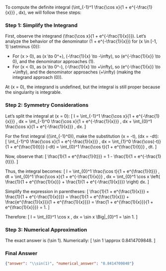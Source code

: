 To compute the definite integral \(\int_{-1}^1 \frac{\cos x}{1 + e^{-\frac{1}{x}}} \, dx\), we will follow these steps:

### Step 1: Simplify the Integrand
First, observe the integrand \(\frac{\cos x}{1 + e^{-\frac{1}{x}}}\). Let’s analyze the behavior of the denominator \(1 + e^{-\frac{1}{x}}\) for \(x \in [-1, 1] \setminus \{0\}\):

- For \(x > 0\), as \(x \to 0^+\), \(-\frac{1}{x} \to -\infty\), so \(e^{-\frac{1}{x}} \to 0\), and the denominator approaches \(1\).
- For \(x < 0\), as \(x \to 0^-\), \(-\frac{1}{x} \to +\infty\), so \(e^{-\frac{1}{x}} \to +\infty\), and the denominator approaches \(+\infty\) (making the integrand approach \(0\)).

At \(x = 0\), the integrand is undefined, but the integral is still proper because the singularity is integrable.

### Step 2: Symmetry Considerations
Let’s split the integral at \(x = 0\):
\[
I = \int_{-1}^1 \frac{\cos x}{1 + e^{-\frac{1}{x}}} \, dx = \int_{-1}^0 \frac{\cos x}{1 + e^{-\frac{1}{x}}} \, dx + \int_{0}^1 \frac{\cos x}{1 + e^{-\frac{1}{x}}} \, dx.
\]

For the first integral (\(\int_{-1}^0\)), make the substitution \(x = -t\), \(dx = -dt\):
\[
\int_{-1}^0 \frac{\cos x}{1 + e^{-\frac{1}{x}}} \, dx = \int_{1}^0 \frac{\cos(-t)}{1 + e^{\frac{1}{t}}} (-dt) = \int_{0}^1 \frac{\cos t}{1 + e^{\frac{1}{t}}} \, dt.
\]

Now, observe that:
\[
\frac{1}{1 + e^{\frac{1}{t}}} = 1 - \frac{1}{1 + e^{-\frac{1}{t}}}.
\]

Thus, the integral becomes:
\[
I = \int_{0}^1 \frac{\cos t}{1 + e^{\frac{1}{t}}} \, dt + \int_{0}^1 \frac{\cos x}{1 + e^{-\frac{1}{x}}} \, dx = \int_{0}^1 \cos x \left( \frac{1}{1 + e^{\frac{1}{x}}} + \frac{1}{1 + e^{-\frac{1}{x}}}} \right) dx.
\]

Simplify the expression in parentheses:
\[
\frac{1}{1 + e^{\frac{1}{x}}} + \frac{1}{1 + e^{-\frac{1}{x}}}} = \frac{1}{1 + e^{\frac{1}{x}}} + \frac{e^{\frac{1}{x}}}{1 + e^{\frac{1}{x}}}} = \frac{1 + e^{\frac{1}{x}}}{1 + e^{\frac{1}{x}}}} = 1.
\]

Therefore:
\[
I = \int_{0}^1 \cos x \, dx = \sin x \Big|_{0}^1 = \sin 1.
\]

### Step 3: Numerical Approximation
The exact answer is \(\sin 1\). Numerically:
\[
\sin 1 \approx 0.8414709848.
\]

### Final Answer
```json
{"answer": "\\sin(1)", "numerical_answer": "0.8414709848"}
```